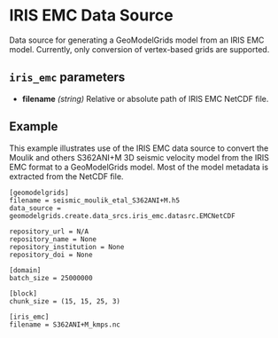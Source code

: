 # IRIS EMC Data Source

Data source for generating a GeoModelGrids model from an IRIS EMC model.
Currently, only conversion of vertex-based grids are supported.

## `iris_emc` parameters

+ **filename** *(string)* Relative or absolute path of IRIS EMC NetCDF file.

## Example

This example illustrates use of the IRIS EMC data source to convert the Moulik and others S362ANI+M 3D seismic velocity model from the IRIS EMC format to a GeoModelGrids model.
Most of the model metadata is extracted from the NetCDF file.

```{code-block} cfg
[geomodelgrids]
filename = seismic_moulik_etal_S362ANI+M.h5
data_source = geomodelgrids.create.data_srcs.iris_emc.datasrc.EMCNetCDF

repository_url = N/A
repository_name = None
repository_institution = None
repository_doi = None

[domain]
batch_size = 25000000

[block]
chunk_size = (15, 15, 25, 3)

[iris_emc]
filename = S362ANI+M_kmps.nc
```